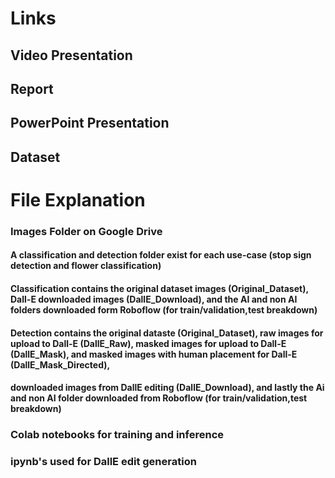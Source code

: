 # Links

## Video Presentation

## Report

## PowerPoint Presentation

## Dataset

# File Explanation

### Images Folder on Google Drive
#### A classification and detection folder exist for each use-case (stop sign detection and flower classification)
#### Classification contains the original dataset images (Original_Dataset), Dall-E downloaded images (DallE_Download), and the AI and non AI folders downloaded form Roboflow (for train/validation,test breakdown)
#### Detection contains the original dataste (Original_Dataset), raw images for upload to Dall-E (DallE_Raw), masked images for upload to Dall-E (DallE_Mask), and masked images with human placement for Dall-E (DallE_Mask_Directed),
#### downloaded images from DallE editing (DallE_Download), and lastly the Ai and non AI folder downloaded from Roboflow (for train/validation,test breakdown)

### Colab notebooks for training and inference

### ipynb's used for DallE edit generation